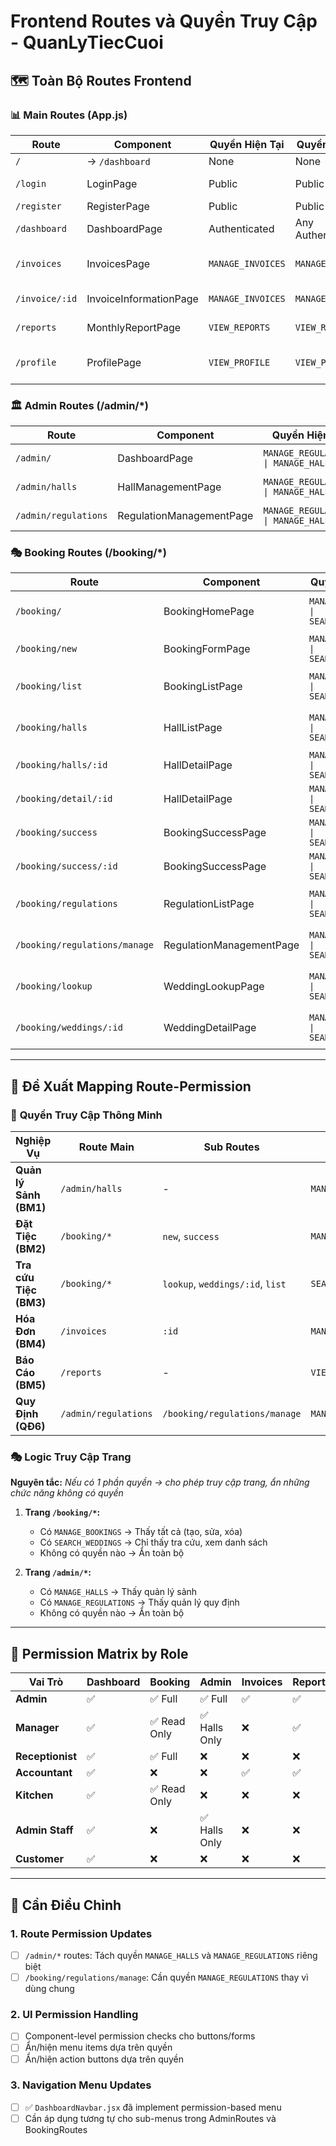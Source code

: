 # Frontend Routes và Quyền Truy Cập - QuanLyTiecCuoi

## 🗺️ **Toàn Bộ Routes Frontend**

### 📊 **Main Routes (App.js)**

| Route | Component | Quyền Hiện Tại | Quyền Đề Xuất | Mô Tả |
|-------|-----------|-----------------|----------------|-------|
| `/` | → `/dashboard` | None | None | Redirect |
| `/login` | LoginPage | Public | Public | Đăng nhập |
| `/register` | RegisterPage | Public | Public | Đăng ký |
| `/dashboard` | DashboardPage | Authenticated | Any Authenticated | Tổng quan |
| `/invoices` | InvoicesPage | `MANAGE_INVOICES` | `MANAGE_INVOICES` | Danh sách hóa đơn |
| `/invoice/:id` | InvoiceInformationPage | `MANAGE_INVOICES` | `MANAGE_INVOICES` | Chi tiết hóa đơn |
| `/reports` | MonthlyReportPage | `VIEW_REPORTS` | `VIEW_REPORTS` | Báo cáo tháng |
| `/profile` | ProfilePage | `VIEW_PROFILE` | `VIEW_PROFILE` | Thông tin cá nhân |

### 🏛️ **Admin Routes (/admin/\*)**

| Route | Component | Quyền Hiện Tại | Quyền Đề Xuất | Mô Tả |
|-------|-----------|-----------------|----------------|-------|
| `/admin/` | DashboardPage | `MANAGE_REGULATIONS \| MANAGE_HALLS` | `MANAGE_HALLS` | Admin Dashboard |
| `/admin/halls` | HallManagementPage | `MANAGE_REGULATIONS \| MANAGE_HALLS` | `MANAGE_HALLS` | Quản lý sảnh |
| `/admin/regulations` | RegulationManagementPage | `MANAGE_REGULATIONS \| MANAGE_HALLS` | `MANAGE_REGULATIONS` | Quản lý quy định |

### 🎭 **Booking Routes (/booking/\*)**

| Route | Component | Quyền Hiện Tại | Quyền Đề Xuất | Mô Tả |
|-------|-----------|-----------------|----------------|-------|
| `/booking/` | BookingHomePage | `MANAGE_BOOKINGS \| SEARCH_WEDDINGS` | `MANAGE_BOOKINGS \| SEARCH_WEDDINGS` | Trang chủ booking |
| `/booking/new` | BookingFormPage | `MANAGE_BOOKINGS \| SEARCH_WEDDINGS` | `MANAGE_BOOKINGS` | Tạo đặt tiệc mới |
| `/booking/list` | BookingListPage | `MANAGE_BOOKINGS \| SEARCH_WEDDINGS` | `MANAGE_BOOKINGS \| SEARCH_WEDDINGS` | Danh sách đặt tiệc |
| `/booking/halls` | HallListPage | `MANAGE_BOOKINGS \| SEARCH_WEDDINGS` | `MANAGE_BOOKINGS \| SEARCH_WEDDINGS` | Danh sách sảnh |
| `/booking/halls/:id` | HallDetailPage | `MANAGE_BOOKINGS \| SEARCH_WEDDINGS` | `MANAGE_BOOKINGS \| SEARCH_WEDDINGS` | Chi tiết sảnh |
| `/booking/detail/:id` | HallDetailPage | `MANAGE_BOOKINGS \| SEARCH_WEDDINGS` | `MANAGE_BOOKINGS \| SEARCH_WEDDINGS` | Chi tiết booking |
| `/booking/success` | BookingSuccessPage | `MANAGE_BOOKINGS \| SEARCH_WEDDINGS` | `MANAGE_BOOKINGS` | Thành công |
| `/booking/success/:id` | BookingSuccessPage | `MANAGE_BOOKINGS \| SEARCH_WEDDINGS` | `MANAGE_BOOKINGS` | Thành công |
| `/booking/regulations` | RegulationListPage | `MANAGE_BOOKINGS \| SEARCH_WEDDINGS` | Any Authenticated | Xem quy định |
| `/booking/regulations/manage` | RegulationManagementPage | `MANAGE_BOOKINGS \| SEARCH_WEDDINGS` | `MANAGE_REGULATIONS` | Quản lý quy định |
| `/booking/lookup` | WeddingLookupPage | `MANAGE_BOOKINGS \| SEARCH_WEDDINGS` | `SEARCH_WEDDINGS` | Tra cứu tiệc cưới |
| `/booking/weddings/:id` | WeddingDetailPage | `MANAGE_BOOKINGS \| SEARCH_WEDDINGS` | `SEARCH_WEDDINGS` | Chi tiết tiệc cưới |

---

## 🎯 **Đề Xuất Mapping Route-Permission**

### 🔄 **Quyền Truy Cập Thông Minh**

| Nghiệp Vụ | Route Main | Sub Routes | Quyền Cần | Logic |
|-----------|------------|------------|-----------|-------|
| **Quản lý Sảnh (BM1)** | `/admin/halls` | - | `MANAGE_HALLS` | Admin/Manager/AdminStaff |
| **Đặt Tiệc (BM2)** | `/booking/*` | `new`, `success` | `MANAGE_BOOKINGS` | Receptionist tạo đặt tiệc |
| **Tra cứu Tiệc (BM3)** | `/booking/*` | `lookup`, `weddings/:id`, `list` | `SEARCH_WEDDINGS` | Manager/Receptionist/Kitchen xem |
| **Hóa Đơn (BM4)** | `/invoices` | `:id` | `MANAGE_INVOICES` | Accountant |
| **Báo Cáo (BM5)** | `/reports` | - | `VIEW_REPORTS` | Manager/Accountant |
| **Quy Định (QĐ6)** | `/admin/regulations` | `/booking/regulations/manage` | `MANAGE_REGULATIONS` | Admin |

### 🎭 **Logic Truy Cập Trang**

**Nguyên tắc:** *Nếu có 1 phần quyền → cho phép truy cập trang, ẩn những chức năng không có quyền*

1. **Trang `/booking/*`:**
   - Có `MANAGE_BOOKINGS` → Thấy tất cả (tạo, sửa, xóa)
   - Có `SEARCH_WEDDINGS` → Chỉ thấy tra cứu, xem danh sách
   - Không có quyền nào → Ẩn toàn bộ

2. **Trang `/admin/*`:**
   - Có `MANAGE_HALLS` → Thấy quản lý sảnh
   - Có `MANAGE_REGULATIONS` → Thấy quản lý quy định
   - Không có quyền nào → Ẩn toàn bộ

---

## 👥 **Permission Matrix by Role**

| Vai Trò | Dashboard | Booking | Admin | Invoices | Reports | Profile |
|---------|-----------|---------|--------|----------|---------|---------|
| **Admin** | ✅ | ✅ Full | ✅ Full | ✅ | ✅ | ✅ |
| **Manager** | ✅ | ✅ Read Only | ✅ Halls Only | ❌ | ✅ | ✅ |
| **Receptionist** | ✅ | ✅ Full | ❌ | ❌ | ❌ | ✅ |
| **Accountant** | ✅ | ❌ | ❌ | ✅ | ✅ | ✅ |
| **Kitchen** | ✅ | ✅ Read Only | ❌ | ❌ | ❌ | ✅ |
| **Admin Staff** | ✅ | ❌ | ✅ Halls Only | ❌ | ❌ | ✅ |
| **Customer** | ✅ | ❌ | ❌ | ❌ | ❌ | ✅ |

---

## 🔧 **Cần Điều Chỉnh**

### 1. **Route Permission Updates**
- [ ] `/admin/*` routes: Tách quyền `MANAGE_HALLS` và `MANAGE_REGULATIONS` riêng biệt
- [ ] `/booking/regulations/manage`: Cần quyền `MANAGE_REGULATIONS` thay vì dùng chung

### 2. **UI Permission Handling**  
- [ ] Component-level permission checks cho buttons/forms
- [ ] Ẩn/hiện menu items dựa trên quyền
- [ ] Ẩn/hiện action buttons dựa trên quyền

### 3. **Navigation Menu Updates**
- [ ] ✅ `DashboardNavbar.jsx` đã implement permission-based menu
- [ ] Cần áp dụng tương tự cho sub-menus trong AdminRoutes và BookingRoutes 